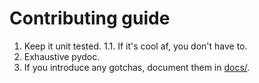 # Contributing guide

1. Keep it unit tested.
    1.1. If it's cool af, you don't have to.
2. Exhaustive pydoc.
3. If you introduce any gotchas, document them in [docs/](docs/).
